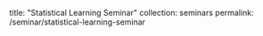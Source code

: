 title: "Statistical Learning Seminar"
collection: seminars
permalink: /seminar/statistical-learning-seminar